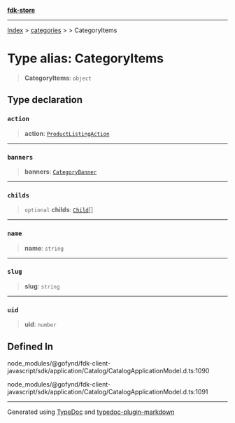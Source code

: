 [**fdk-store**](../../../README.md)
***

[Index](../../../API.md) > [categories](../../README.md) > [<internal>](../README.md) > CategoryItems

# Type alias: CategoryItems

> **CategoryItems**: `object`

## Type declaration

### `action`

> **action**: [`ProductListingAction`](../../../brands/internal_/type-aliases/type-alias.ProductListingAction.md)

***

### `banners`

> **banners**: [`CategoryBanner`](type-alias.CategoryBanner.md)

***

### `childs`

> `optional` **childs**: [`Child`](type-alias.Child.md)[]

***

### `name`

> **name**: `string`

***

### `slug`

> **slug**: `string`

***

### `uid`

> **uid**: `number`

## Defined In

node\_modules/@gofynd/fdk-client-javascript/sdk/application/Catalog/CatalogApplicationModel.d.ts:1090

node\_modules/@gofynd/fdk-client-javascript/sdk/application/Catalog/CatalogApplicationModel.d.ts:1091

***
Generated using [TypeDoc](https://typedoc.org/) and [typedoc-plugin-markdown](https://www.npmjs.com/package/typedoc-plugin-markdown)
